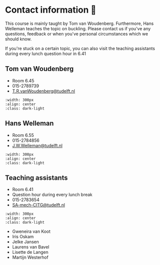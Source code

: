 # Contact information 💬

This course is mainly taught by Tom van Woudenberg. Furthermore, Hans Welleman teaches the topic on buckling. Please contact us if you've any questions, feedback or when you've personal circumstances which we should know.

If you're stuck on a certain topic, you can also visit the teaching assistants during every lunch question hour in 6.41

## Tom van Woudenberg
- Room 6.45
- 015-2789739
- T.R.vanWoudenberg@tudelft.nl

```{figure} figures/Tom.jpg
:width: 300px
:align: center
:class: dark-light
```

## Hans Welleman
- Room 6.55
- 015-2784856
- J.W.Welleman@tudelft.nl

```{figure} figures/hans.jpg
:width: 300px
:align: center
:class: dark-light
```

## Teaching assistants
- Room 6.41
- Question hour during every lunch break
- 015-2783654
- SA-mech-CITG@tudelft.nl

```{figure} figures/overzichtfoto's.jpg
:width: 300px
:align: center
:class: dark-light
```

- Gweneira van Koot
- Iris Oskam
- Jelke Jansen
- Laurens van Bavel
- Lisette de Langen
- Martijn Westerhof